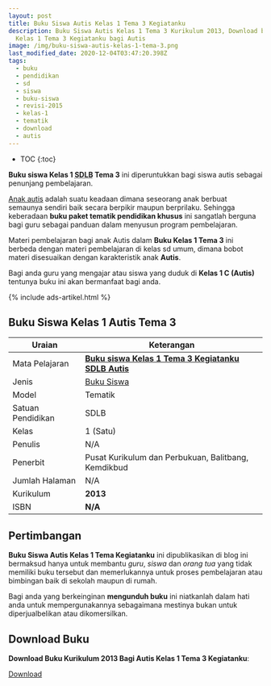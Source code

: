 ```yaml
---
layout: post
title: Buku Siswa Autis Kelas 1 Tema 3 Kegiatanku
description: Buku Siswa Autis Kelas 1 Tema 3 Kurikulum 2013, Download buku
  Kelas 1 Tema 3 Kegiatanku bagi Autis
image: /img/buku-siswa-autis-kelas-1-tema-3.png
last_modified_date: 2020-12-04T03:47:20.398Z
tags:
  - buku
  - pendidikan
  - sd
  - siswa
  - buku-siswa
  - revisi-2015
  - kelas-1
  - tematik
  - download
  - autis
---
```


* TOC
{:toc}

**Buku siswa Kelas 1 <abbr title="Sekolah Dasar Luar Biasa">SDLB</abbr> Tema 3** ini diperuntukkan bagi siswa autis sebagai penunjang pembelajaran.

[Anak autis](/teori/apa-itu-autisme) adalah suatu keadaan dimana seseorang anak berbuat semaunya sendiri baik secara berpikir maupun berprilaku. Sehingga keberadaan **buku paket tematik pendidikan khusus** ini sangatlah berguna bagi guru sebagai panduan dalam menyusun program pembelajaran.

Materi pembelajaran bagi anak Autis dalam **Buku Kelas 1 Tema 3** ini berbeda dengan materi pembelajaran di kelas sd umum, dimana bobot materi disesuaikan dengan karakteristik anak **Autis**.

Bagi anda guru yang mengajar atau siswa yang duduk di **Kelas 1 C (Autis)** tentunya buku ini akan bermanfaat bagi anda.

{% include ads-artikel.html %}

## Buku Siswa Kelas 1 Autis Tema 3 

|Uraian|Keterangan|
| --- | --- |
|Mata Pelajaran|<a href="/bse/buku-siswa-autis-kelas-1-tema-3" title="Buku siswa Kelas 1 Tema 3 Kegiatanku SDLB Autis"><strong>Buku siswa Kelas 1 Tema 3 Kegiatanku SDLB Autis</strong></a>|
|Jenis|<a href="/bse" title="Buku Siswa" target="_blank">Buku Siswa</a>|
|Model|Tematik|
|Satuan Pendidikan|SDLB|
|Kelas|1 (Satu)|
|Penulis|N/A|
|Penerbit|Pusat Kurikulum dan Perbukuan, Balitbang, Kemdikbud|
|Jumlah Halaman|N/A|
|Kurikulum|<strong>2013</strong>|
|ISBN|<strong>N/A</strong>|

## Pertimbangan
**Buku Siswa Autis Kelas 1 Tema Kegiatanku** ini dipublikasikan di blog ini bermaksud hanya untuk membantu _guru_, _siswa_ dan _orang tua_ yang tidak memiliki buku tersebut dan memerlukannya untuk proses pembelajaran atau bimbingan baik di sekolah maupun di rumah.

Bagi anda yang berkeinginan <b>mengunduh buku</b> ini niatkanlah dalam hati anda untuk mempergunakannya sebagaimana mestinya bukan untuk diperjualbelikan atau dikomersilkan.
  
## Download Buku
**Download Buku Kurikulum 2013 Bagi Autis Kelas 1 Tema 3 Kegiatanku**:
<p class="center"><a class="button download" href="https://docs.google.com/uc?export=download&id=1HgY9yHi_V0IgMVbNZvh_-cYzr5LARxx-" rel="nofollow" target="_blank" title="Download Buku Siswa Autis Kelas 1 Tema Kegiatanku">Download</a></p>

